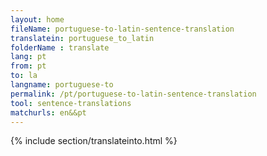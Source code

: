 ```yaml
---
layout: home
fileName: portuguese-to-latin-sentence-translation
translatein: portuguese_to_latin
folderName : translate
lang: pt
from: pt
to: la
langname: portuguese-to
permalink: /pt/portuguese-to-latin-sentence-translation
tool: sentence-translations
matchurls: en&&pt
---
```

{% include section/translateinto.html %}
